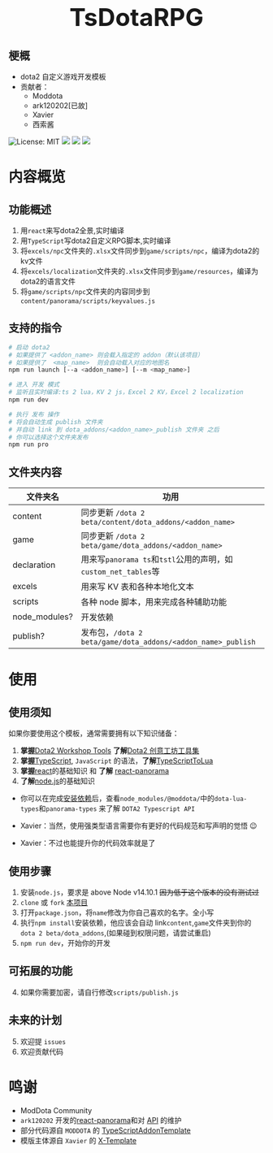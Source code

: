 # <div align='center' ><font size='70'>TsDotaRPG</font></div>

## 梗概
* dota2 自定义游戏开发模板
* 贡献者：
  * Moddota
  * ark120202[已故]
  * Xavier
  * 西索酱

![License: MIT](https://img.shields.io/badge/License-MIT-yellow.svg)
![](https://img.shields.io/badge/模版-DOtA2-red.svg?colorA=abcdef)
![](https://img.shields.io/badge/语言-typescript-blue.svg)
![](https://img.shields.io/badge/全景-react-9cf.svg)
<!-- ![Version](https://img.shields.io/gitee/v/takegine/ts-dota-rpg.svg) -->

# 内容概览
## 功能概述
1. 用`react`来写dota2全景,实时编译
2. 用`TypeScript`写dota2自定义RPG脚本,实时编译
3. 将`excels/npc`文件夹的`.xlsx`文件同步到`game/scripts/npc`，编译为dota2的kv文件
4. 将`excels/localization`文件夹的`.xlsx`文件同步到`game/resources`，编译为dota2的语言文件
5. 将`game/scripts/npc`文件夹的内容同步到`content/panorama/scripts/keyvalues.js`

## 支持的指令
```bash
# 启动 dota2
# 如果提供了 <addon_name> 则会载入指定的 addon（默认该项目）
# 如果提供了  <map_name>  则会自动载入对应的地图名
npm run launch [--a <addon_name>] [--m <map_name>]

# 进入 开发 模式
# 监听且实时编译:ts 2 lua，KV 2 js，Excel 2 KV，Excel 2 localization
npm run dev

# 执行 发布 操作
# 将会自动生成 publish 文件夹
# 并自动 link 到 dota_addons/<addon_name>_publish 文件夹 之后
# 你可以选择这个文件夹发布
npm run pro
```

## 文件夹内容
| 文件夹名| 功用|
|---|---|
content | 同步更新 `/dota 2 beta/content/dota_addons/<addon_name>` 
game | 同步更新 `/dota 2 beta/game/dota_addons/<addon_name>` 
declaration | 用来写`panorama ts`和`tstl`公用的声明，如`custom_net_tables`等
excels | 用来写 KV 表和各种本地化文本
scripts | 各种 node 脚本，用来完成各种辅助功能
node_modules?| 开发依赖
publish? | 发布包，`/dota 2 beta/game/dota_addons/<addon_name>_publish` 

# 使用
## 使用须知
如果你要使用这个模板，通常需要拥有以下知识储备：

1. <b>掌握</b>[Dota2 Workshop Tools](https://developer.valvesoftware.com/wiki/Dota_2_Workshop_Tools:zh-cn "V 社的创意工坊开发文档") <b>了解</b>[Dota2 创意工坊工具集](https://support.steampowered.com/kb_cat.php?id=109 )
2. <b>掌握</b>[TypeScript](https://www.tslang.cn/ "TypeScript的官方文档"), `JavaScript` 的语法，<b>了解</b>[TypeScriptToLua](https://github.com/TypeScriptToLua/TypeScriptToLua "ts2l的github仓库")
3. <b>掌握</b>[react](https://react.docschina.org/ "react的官方文档")的基础知识 和 <b>了解</b> [react-panorama](https://github.com/ark120202/react-panorama "react全景的github仓库") 
4. <b>了解</b>[node.js](https://nodejs.org/zh-cn/docs/ "nodejs的官方文档")的基础知识
- 你可以在完成[安装依赖](###使用步骤)后，查看`node_modules/@moddota/`中的`dota-lua-types`和`panorama-types` 来了解 `DOTA2 Typescript API`

- Xavier：当然，使用强类型语言需要你有更好的代码规范和写声明的觉悟 :wink:
- Xavier：不过也能提升你的代码效率就是了

## 使用步骤

1. 安装`node.js`，要求是 above Node v14.10.1 ~~因为低于这个版本的没有测试过~~
2. `clone` 或 `fork` [本项目](https://gitee.com/takegine/ts-dota-rpg/members#)
3. 打开`package.json`，将`name`修改为你自己喜欢的名字。全小写
4. 执行`npm install`安装依赖，他应该会自动 link`content`,`game`文件夹到你的`dota 2 beta/dota_addons`,(如果碰到权限问题，请尝试重启)
5. `npm run dev`，开始你的开发

## 可拓展的功能
4. 如果你需要加密，请自行修改`scripts/publish.js`
## 未来的计划
5. 欢迎提 `issues`
6. 欢迎贡献代码

# 鸣谢

- ModDota Community
- `ark120202` 开发的[react-panorama](https://github.com/ark120202/react-panorama "react全景的github仓库")和对 [API](https://moddota.com/api/#!/vscripts/functions#CreateUnitFromTable) 的维护
- 部分代码源自 `MODDOTA` 的 [TypeScriptAddonTemplate](https://github.com/MODDOTA/TypeScriptAddonTemplate)
- 模版主体源自 `Xavier` 的 [X-Template](https://github.com/XavierCHN/x-template/)